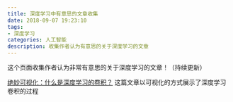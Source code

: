 ```yaml
---
title: 深度学习中有意思的文章收集
date: 2018-09-07 19:23:10
tags:
- 深度学习
categories: 人工智能
description: 收集作者认为有意思的关于深度学习的文章
---
```


这个页面收集作者认为非常有意思的关于深度学习的文章！（持续更新）

[绝妙可视化：什么是深度学习的卷积？](https://zhuanlan.zhihu.com/p/42090228)   这篇文章以可视化的方式展示了深度学习卷积的过程

